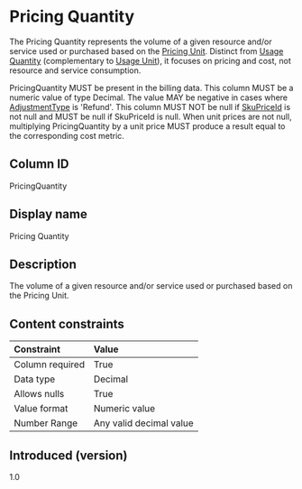 # Pricing Quantity

The Pricing Quantity represents the volume of a given resource and/or service used or purchased based on the [Pricing Unit](#pricingunit). Distinct from [Usage Quantity](#usagequantity) (complementary to [Usage Unit](#usageunit)), it focuses on pricing and cost, not resource and service consumption.

PricingQuantity MUST be present in the billing data. This column MUST be a numeric value of type Decimal. The value MAY be negative in cases where [AdjustmentType](#adjustmenttype) is 'Refund'. This column MUST NOT be null if [SkuPriceId](#skupriceid) is not null and MUST be null if SkuPriceId is null. When unit prices are not null, multiplying PricingQuantity by a unit price MUST produce a result equal to the corresponding cost metric.

## Column ID

PricingQuantity

## Display name

Pricing Quantity

## Description

The volume of a given resource and/or service used or purchased based on the Pricing Unit.

## Content constraints

|    Constraint   |      Value                |
|:----------------|:--------------------------|
| Column required | True                      |
| Data type       | Decimal                   |
| Allows nulls    | True                      |
| Value format    | Numeric value             |
| Number Range    | Any valid decimal value   |

## Introduced (version)

1.0
